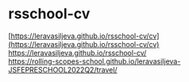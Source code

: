 # rsschool-cv
[https://leravasiljeva.github.io/rsschool-cv/cv](https://leravasiljeva.github.io/rsschool-cv/cv) <br>
https://leravasiljeva.github.io/rsschool-cv/ <br>
https://rolling-scopes-school.github.io/leravasiljeva-JSFEPRESCHOOL2022Q2/travel/
